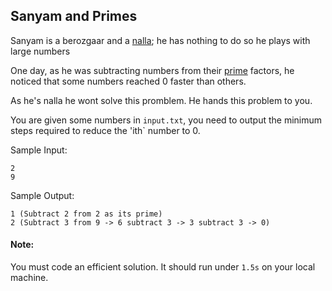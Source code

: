 ## Sanyam and Primes

Sanyam is a berozgaar and a [nalla](https://i.redd.it/70ur0veyu23a1.jpg); he has nothing to do so he plays with large numbers

One day, as he was subtracting numbers from their [prime](https://i.redd.it/gksawnbn0qs91.jpg) factors, he noticed that some numbers reached 0 faster than others.

As he's nalla he wont solve this promblem. He hands this problem to you.

You are given some numbers in `input.txt`, you need to output the minimum steps required to reduce the 'ith` number to 0.

Sample Input:
```
2
9
```

Sample Output:
```
1 (Subtract 2 from 2 as its prime)
2 (Subtract 3 from 9 -> 6 subtract 3 -> 3 subtract 3 -> 0)
```

#### Note:
You must code an efficient solution. It should run under `1.5s` on your local machine.